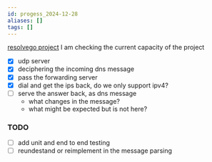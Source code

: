 ```yaml
---
id: progess_2024-12-28
aliases: []
tags: []
---
```


[resolvego project](https://github.com/Rivado-E/resolvego)
I am checking the current capacity of the project
- [x] udp server
- [x] deciphering the incoming dns message
- [x] pass the forwarding server  
- [x] dial and get the ips back, do we only support ipv4?
- [ ] serve the answer back, as dns message
    - what changes in the message?
    - what might be expected but is not here?

### TODO
- [ ] add unit and end to end testing
- [ ] reundestand or reimplement in the message parsing
